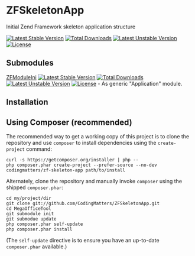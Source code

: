 ZFSkeletonApp
=============

Initial Zend Framework skeleton application structure

[![Latest Stable Version](https://poser.pugx.org/codingmatters/zf-skeleton-app/v/stable.svg)](https://packagist.org/packages/codingmatters/zf-skeleton-app) [![Total Downloads](https://poser.pugx.org/codingmatters/zf-skeleton-app/downloads.svg)](https://packagist.org/packages/codingmatters/zf-skeleton-app) [![Latest Unstable Version](https://poser.pugx.org/codingmatters/zf-skeleton-app/v/unstable.svg)](https://packagist.org/packages/codingmatters/zf-skeleton-app) [![License](https://poser.pugx.org/codingmatters/zf-skeleton-app/license.svg)](https://packagist.org/packages/codingmatters/zf-skeleton-app)

Submodules
----------

[ZFModuleIni](https://github.com/CodingMatters/ZFModuleIni) [![Latest Stable Version](https://poser.pugx.org/codingmatters/zf-module-ini/v/stable.svg)](https://packagist.org/packages/codingmatters/zf-module-ini) [![Total Downloads](https://poser.pugx.org/codingmatters/zf-module-ini/downloads.svg)](https://packagist.org/packages/codingmatters/zf-module-ini) [![Latest Unstable Version](https://poser.pugx.org/codingmatters/zf-module-ini/v/unstable.svg)](https://packagist.org/packages/codingmatters/zf-module-ini) [![License](https://poser.pugx.org/codingmatters/zf-module-ini/license.svg)](https://packagist.org/packages/codingmatters/zf-module-ini)  - As generic "Application" module.


Installation
------------

Using Composer (recommended)
----------------------------
The recommended way to get a working copy of this project is to clone the repository
and use `composer` to install dependencies using the `create-project` command:

    curl -s https://getcomposer.org/installer | php --
    php composer.phar create-project --prefer-source --no-dev codingmatters/zf-skeleton-app path/to/install

Alternately, clone the repository and manually invoke `composer` using the shipped
`composer.phar`:

    cd my/project/dir
    git clone git://github.com/CodingMatters/ZFSkeletonApp.git
    cd MegaOfficeTool
    git submodule init
    git submodue update
    php composer.phar self-update
    php composer.phar install

(The `self-update` directive is to ensure you have an up-to-date `composer.phar`
available.)